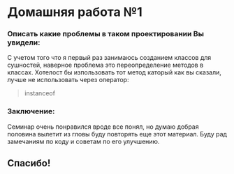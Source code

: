 # Домашняя работа №1
### Описать какие проблемы в таком проектировании Вы увидели:
С учетом того что я первый раз занимаюсь созданием классов для сушностей,
наверное проблема это переопределение методов в классах.
Хотелост бы изпользовать тот метод каторый как вы сказали, лучше не использовать через оперaтор:
>instanceof
 
### Заключение:
Семинар очень понравился вроде все понял, но думаю добрая половина вылетит из гловы буду повторять 
еще этот материал.
Буду рад замечаниям по коду и советам по его улучшению.
## Спасибо!






